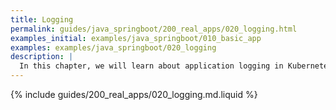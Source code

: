 ```yaml
---
title: Logging
permalink: guides/java_springboot/200_real_apps/020_logging.html
examples_initial: examples/java_springboot/010_basic_app
examples: examples/java_springboot/020_logging
description: |
  In this chapter, we will learn about application logging in Kubernetes and implement it. Additionally, we will introduce a structured logging format to make it ready for parsing by log collection and analysis systems.
---
```


{% include guides/200_real_apps/020_logging.md.liquid %}
